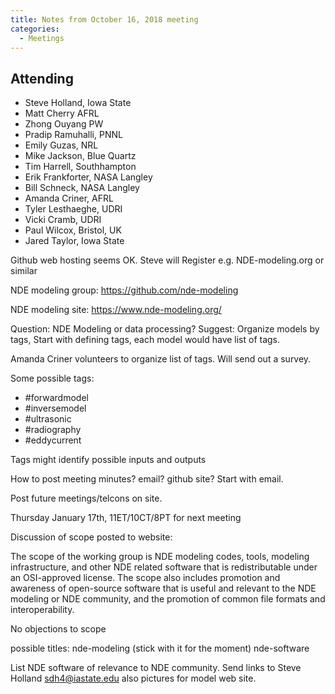 ```yaml
---
title: Notes from October 16, 2018 meeting
categories:
  - Meetings
---
```



## Attending
 * Steve Holland, Iowa State
 * Matt Cherry AFRL
 * Zhong Ouyang PW
 * Pradip Ramuhalli, PNNL
 * Emily Guzas, NRL
 * Mike Jackson, Blue Quartz
 * Tim Harrell, Southhampton
 * Erik Frankforter, NASA Langley
 * Bill Schneck, NASA Langley
 * Amanda Criner, AFRL
 * Tyler Lesthaeghe, UDRI
 * Vicki Cramb, UDRI
 * Paul Wilcox, Bristol, UK 
 * Jared Taylor, Iowa State

Github web hosting seems OK.
Steve will Register e.g. NDE-modeling.org or similar

NDE modeling group:
<https://github.com/nde-modeling>

NDE modeling site:
<https://www.nde-modeling.org/>


Question: NDE Modeling or data processing?
Suggest: Organize models by tags,
Start with defining tags, each model would have list of tags.

Amanda Criner volunteers to organize list of
tags. Will send out a survey. 

Some possible tags: 
 * #forwardmodel
 * #inversemodel
 * #ultrasonic
 * #radiography
 * #eddycurrent


Tags might identify possible inputs and outputs

How to post meeting minutes? email? github site? 
Start with email.

Post future meetings/telcons on site.

Thursday January 17th, 11ET/10CT/8PT for next meeting

Discussion of scope posted to website:

The scope of the working group is NDE modeling codes, tools, modeling
infrastructure, and other NDE related software that is redistributable
under an OSI-approved license. The scope also includes promotion and
awareness of open-source software that is useful and relevant to the
NDE modeling or NDE community, and the promotion of common file
formats and interoperability.

No objections to scope

possible titles:
nde-modeling (stick with it for the moment)
nde-software

List NDE software of relevance to NDE community.
Send links to Steve Holland <sdh4@iastate.edu>
also pictures for model web site. 

